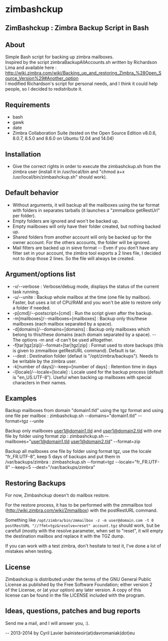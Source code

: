 zimbashckup
===========

ZimBashckup : Zimbra Backup Script in Bash
------------------------------------------

About
-----
Simple Bash script for backing up zimbra mailboxes.  
Inspired by the script zimbraBackupAllAccounts.sh written by Richardson Lima and available here : http://wiki.zimbra.com/wiki/Backing_up_and_restoring_Zimbra_%28Open_Source_Version%29#Another_option  
I modified Richardson's script for personal needs, and I think it could help people, so I decided to redistribute it.

Requirements
------------
- bash
- gawk
- date
- Zimbra Collaboration Suite (tested on the Open Source Edition v8.0.6, 8.0.7, 8.5.0 and 8.6.0 on Ubuntu 12.04 and 14.04)

Installation
------------
- Give the correct rights in order to execute the zimbashckup.sh from the zimbra user (install it in /usr/local/bin and "chmod a+x /usr/local/bin/zimbashckup.sh" should work).

Default behavior
----------------
- Without arguments, it will backup all the mailboxes using the tar format with folders in separates tarballs (it launches a "zmmailbox getRestUrl" per folder).
- Empty folders are ignored and won't be backed up.
- Empty mailboxes will only have their folder created, but nothing backed up.
- Shared folders from another account will only be backed up for the owner account. For the others accounts, the folder will be ignored.
- Mail filters are backed up in sieve format
-- Even if you don't have any filter set in your account, the zimbra tool exports a 2 lines file, I decided not to drop those 2 lines. So the file will always be created.

Argument/options list
---------------------
- -v/--verbose : Verbose/debug mode, displays the status of the current task running.
- -u/--unite : Backup whole mailbox at the time (one file by mailbox). Faster, but uses a lot of CPU/RAM and you won't be able to restore only a folder if needed.
- -p[cmd]/--postscript=[cmd] : Run the script given after the backup.
- -m[mailboxes]/--mailboxes=[mailboxes] : Backup only this/these mailboxes (each mailbox separated by a space).
- -d[domains]/--domains=[domains] : Backup only mailboxes which belong to this/these domains (each domain separated by a space).
-- The options -m and -d can't be used alltogether.
- -f[tar|tgz|zip]/--format=[tar|tgz|zip] : Format used to store backups (this is given to zmmailbox getRestURL command). Default is tar.
- --dest : Destination folder (defaut is "/opt/zimbra/backups"). Needs to be writable by the zimbra user.
- -k[number of days]/--keep=[number of days] : Retention time in days
- -l[locale]/--locale=[locale] : Locale used for the backup process (default is "en_US.UTF-8"). Useful when backing up mailboxes with special characters in their names.

Examples
--------

Backup mailboxes from domain "domain1.tld" using the tgz format and using one file per mailbox : 
	zimbashckup.sh --domains="domain1.tld" --format=tgz --unite


Backup only mailboxes user1@domain1.tld and user1@domain2.tld with one file by folder using format zip :
	zimbashckup.sh --mailboxes="user1@domain1.tld user1@domain2.tld" --format=zip

Backup all mailboxes one file by folder using format tgz, use the locale "fr_FR.UTF-8", keep 5 days of backups and put them in /var/backups/zimbra  :
	zimbashckup.sh --format=tgz --locale="fr_FR.UTF-8" --keep=5 --dest="/var/backups/zimbra"

Restoring Backups
-----------------
For now, Zimbashckup doesn't do mailbox restore.

For the restore process, it has to be performed with the zmmailbox tool (http://wiki.zimbra.com/wiki/Zmmailbox) with the postRestURL command.

Something like `/opt/zimbra/bin/zmmailbox -z -m user@domain.com -t 0 postRestURL "//?fmt=tgz&resolve=reset" account.tgz` should work, but be carefull (mostly with the resolve parameter, when set to "reset", it will empty the destination mailbox and replace it with the TGZ dump.

If you can work with a test zimbra, don't hesitate to test it, I've done a lot of mistakes when testing.

License
-------
Zimbashckup is distributed under the terms of the GNU General Public  
License as published by the Free Software Foundation; either version 2  
of the License, or (at your option) any later version.  A copy of this  
license can be found in the file LICENSE included with the program.  

Ideas, questions, patches and bug reports
-----------------------------------------
Send me a mail, and I will answer you, :).

--
2013-2014 by Cyril Lavier
bainisteoir(at)davromaniak(dot)eu
